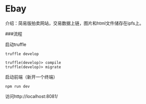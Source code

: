 # Ebay
介绍：简易版拍卖网站，交易数据上链，图片和html文件储存在ipfs上。


###流程

启动truffle

```
truffle develop

truffle(develop)> compile
truffle(develop)> migrate
```

启动前端（新开一个终端）

```
npm run dev
```

访问http://localhost:8081/

